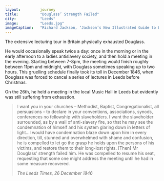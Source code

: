 ```yaml
---
layout: 		journey
title: 			"Douglass’ Strength Failed"
city:			"Leeds"
image: 			"Leeds.jpg"
imageCaption: 	"Richard Jackson, ‘Jackson’s New Illustrated Guide to Leeds’, 1889"
---
```


The extensive lecturing tour in Britain physically exhausted Douglass. 

He would occasionally speak twice a day: once in the morning or in the early afternoon to a ladies antislavery society, and then hold a meeting in the evening. Starting between 7-8pm, the meeting would finish roughly between 11pm and midnight, with Douglass sometimes speaking up to two hours. This gruelling schedule finally took its toll in December 1846, when Douglass was forced to cancel a series of lectures in Leeds before Christmas. 

On the 26th, he held a meeting in the local Music Hall in Leeds but evidently was still suffering from exhaustion. 

>I want you in your churches – Methodist, Baptist, Congregationalist, all persuasions – to declare in your conventions, associations, synods, conferences no fellowship with slaveholders. I want the slaveholder surrounded, as by a wall of anti-slavery fire, so that he may see the condemnation of himself and his system glaring down in letters of light…I would have condemnation blaze down upon him in every direction, till, stunned and overwhelmed with shame and confusion, he is compelled to let go the grasp he holds upon the persons of his victims, and restore them to their long-lost rights. [Then] Mr Douglass’ strength failed him. He was compelled to resume his seat, requesting that some one might address the meeting until he had in some measure recovered.
> <footer><cite>The Leeds Times, 26 December 1846</cite></footer>


